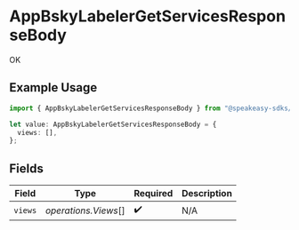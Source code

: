 # AppBskyLabelerGetServicesResponseBody

OK

## Example Usage

```typescript
import { AppBskyLabelerGetServicesResponseBody } from "@speakeasy-sdks/bluesky/models/operations";

let value: AppBskyLabelerGetServicesResponseBody = {
  views: [],
};
```

## Fields

| Field                | Type                 | Required             | Description          |
| -------------------- | -------------------- | -------------------- | -------------------- |
| `views`              | *operations.Views*[] | :heavy_check_mark:   | N/A                  |